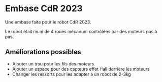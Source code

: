 # Embase CdR 2023

Une embase faite pour le robot CdR 2023. 

Le robot était muni de 4 roues mécanum contrôlées par des moteurs pas à pas.

## Améliorations possibles 

- Ajouter un trou pour les fils des moteurs
- Ajouter un espace pour des capteurs effet Hall derrière les moteurs
- Changer les ressorts pour les adapter à un robot de 2-3kg

